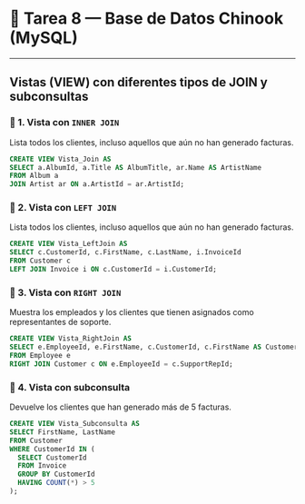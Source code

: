 # 📝 Tarea 8 — Base de Datos Chinook (MySQL)

---

## Vistas (VIEW) con diferentes tipos de JOIN y subconsultas


### 🔹 1. Vista con `INNER JOIN`
Lista todos los clientes, incluso aquellos que aún no han generado facturas.

```sql
CREATE VIEW Vista_Join AS
SELECT a.AlbumId, a.Title AS AlbumTitle, ar.Name AS ArtistName
FROM Album a
JOIN Artist ar ON a.ArtistId = ar.ArtistId;
```



### 🔹 2. Vista con `LEFT JOIN`
Lista todos los clientes, incluso aquellos que aún no han generado facturas.

```sql
CREATE VIEW Vista_LeftJoin AS
SELECT c.CustomerId, c.FirstName, c.LastName, i.InvoiceId
FROM Customer c
LEFT JOIN Invoice i ON c.CustomerId = i.CustomerId;
```



### 🔹 3. Vista con `RIGHT JOIN`
Muestra los empleados y los clientes que tienen asignados como representantes de soporte.

```sql
CREATE VIEW Vista_RightJoin AS
SELECT e.EmployeeId, e.FirstName, c.CustomerId, c.FirstName AS CustomerFirstName
FROM Employee e
RIGHT JOIN Customer c ON e.EmployeeId = c.SupportRepId;
```



### 🔹 4. Vista con subconsulta
Devuelve los clientes que han generado más de 5 facturas.

```sql
CREATE VIEW Vista_Subconsulta AS
SELECT FirstName, LastName
FROM Customer
WHERE CustomerId IN (
  SELECT CustomerId
  FROM Invoice
  GROUP BY CustomerId
  HAVING COUNT(*) > 5
);
```
